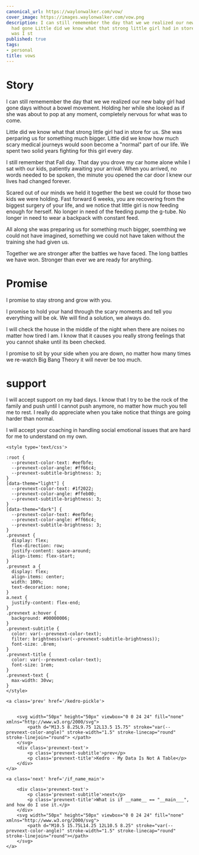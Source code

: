```yaml
---
canonical_url: https://waylonwalker.com/vow/
cover_image: https://images.waylonwalker.com/vow.png
description: I can still rememember the day that we we realized our new baby girl
  had gone Little did we know what that strong little girl had in store for us.  She
  was I st
published: true
tags:
- personal
title: vows
---
```


# Story

I can still rememember the day that we we realized our new baby girl had gone days without a bowel movement.  Holding her while she looked as if she was about to pop at any moment, completely nervous for what was to come.  

Little did we know what that strong little girl had in store for us.  She was perparing us for something much bigger.  Little did we know how much scary medical journeys would soon become a "normal" part of our life.  We spent two solid years fighting for this girl every day.

I still remember that Fall day.  That day you drove my car home alone while I sat with our kids, patiently awaiting your arrival.  When you arrived, no words needed to be spoken, the minute you opened the car door I knew our lives had changed forever.

Scared out of our minds we held it together the best we could for those two kids we were holding.  Fast forward 6 weeks, you are recovering from the biggest surgery of your life, and we notice that little girl is now feeding enough for herself. No longer in need of the feeding pump the g-tube.  No longer in need to wear a backpack with constant feed.  

All along she was preparing us for something much bigger, soemthing we could not have imagined, something we could not have taken without the training she had given us.

Together we are stronger after the battles we have faced.  The long battles we have won.  Stronger than ever we are ready for anything.


# Promise

I promise to stay strong and grow with you.

I promise to hold your hand through the scary moments and tell you everything will be ok.  We will find a solution, we always do.

I will check the house in the middle of the night when there are noises no matter how tired I am.  I know that it causes you really strong feelings that you cannot shake until its been checked.

I promise to sit by your side when you are down, no matter how many times we re-watch Big Bang Theory it will never be too much.

# support

I will accept support on my bad days.  I know that I try to be the rock of the family and push until I cannot push anymore, no matter how much you tell me to rest.  I really do appreciate when you take notice that things are going harder than normal.

I will accept your coaching in handling social emotional issues that are hard for me to understand on my own.
<div class='prevnext'>

    <style type='text/css'>

    :root {
      --prevnext-color-text: #eefbfe;
      --prevnext-color-angle: #ff66c4;
      --prevnext-subtitle-brightness: 3;
    }
    [data-theme="light"] {
      --prevnext-color-text: #1f2022;
      --prevnext-color-angle: #ffeb00;
      --prevnext-subtitle-brightness: 3;
    }
    [data-theme="dark"] {
      --prevnext-color-text: #eefbfe;
      --prevnext-color-angle: #ff66c4;
      --prevnext-subtitle-brightness: 3;
    }
    .prevnext {
      display: flex;
      flex-direction: row;
      justify-content: space-around;
      align-items: flex-start;
    }
    .prevnext a {
      display: flex;
      align-items: center;
      width: 100%;
      text-decoration: none;
    }
    a.next {
      justify-content: flex-end;
    }
    .prevnext a:hover {
      background: #00000006;
    }
    .prevnext-subtitle {
      color: var(--prevnext-color-text);
      filter: brightness(var(--prevnext-subtitle-brightness));
      font-size: .8rem;
    }
    .prevnext-title {
      color: var(--prevnext-color-text);
      font-size: 1rem;
    }
    .prevnext-text {
      max-width: 30vw;
    }
    </style>
    
    <a class='prev' href='/kedro-pickle'>
    

        <svg width="50px" height="50px" viewbox="0 0 24 24" fill="none" xmlns="http://www.w3.org/2000/svg">
            <path d="M13.5 8.25L9.75 12L13.5 15.75" stroke="var(--prevnext-color-angle)" stroke-width="1.5" stroke-linecap="round" stroke-linejoin="round"> </path>
        </svg>
        <div class='prevnext-text'>
            <p class='prevnext-subtitle'>prev</p>
            <p class='prevnext-title'>Kedro - My Data Is Not A Table</p>
        </div>
    </a>
    
    <a class='next' href='/if_name_main'>
    
        <div class='prevnext-text'>
            <p class='prevnext-subtitle'>next</p>
            <p class='prevnext-title'>What is if __name__ == "__main___", and how do I use it.</p>
        </div>
        <svg width="50px" height="50px" viewbox="0 0 24 24" fill="none" xmlns="http://www.w3.org/2000/svg">
            <path d="M10.5 15.75L14.25 12L10.5 8.25" stroke="var(--prevnext-color-angle)" stroke-width="1.5" stroke-linecap="round" stroke-linejoin="round"></path>
        </svg>
    </a>
  </div>